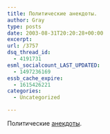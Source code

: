 ```yaml
---
title: Политические анекдоты.
author: Gray
type: posts
date: 2003-08-31T20:20:28+00:00
excerpt:
url: /3757
dsq_thread_id:
  - 4191731
esml_socialcount_LAST_UPDATED:
  - 1497236169
essb_cache_expire:
  - 1615426221
categories:
  - Uncategorized

---
```








Политические <a href="http://www.politgid.ru/park/anecdot/" target="_blank">анекдоты</a>.